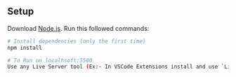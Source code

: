 ## Setup
Download [Node.js](https://nodejs.org/en/download/).
Run this followed commands:

``` bash
# Install dependencies (only the first time)
npm install

# To Run on localhsoft:5500
Use any Live Server tool (Ex:- In VSCode Extensions install and use `Live Server` by Ritwick Dey)
```
